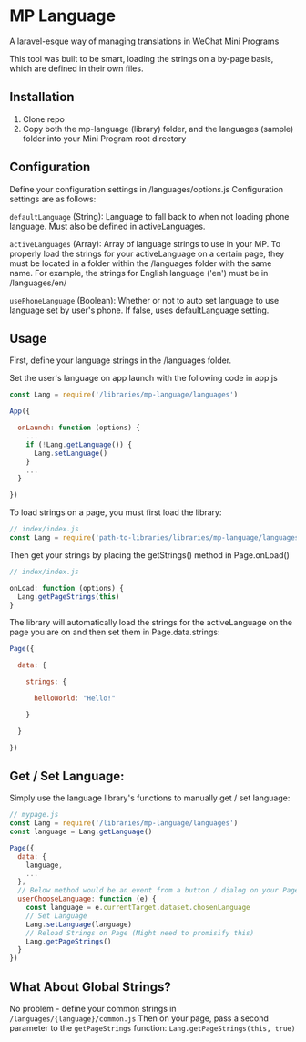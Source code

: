 # MP Language

A laravel-esque way of managing translations in WeChat Mini Programs

This tool was built to be smart, loading the strings on a by-page basis, which are defined in their own files.

## Installation

1. Clone repo
2. Copy both the mp-language (library) folder, and the languages (sample) folder into your Mini Program  root directory

## Configuration

Define your configuration settings in /languages/options.js Configuration settings are as follows:

`defaultLanguage` (String): Language to fall back to when not loading phone language. Must also be defined in activeLanguages.

`activeLanguages` (Array): Array of language strings to use in your MP. To properly load the strings for your activeLanguage on a certain page, they must be located in a folder within the /languages folder with the same name. For example, the strings for English language ('en') must be in /languages/en/

`usePhoneLanguage` (Boolean): Whether or not to auto set language to use language set by user's phone. If false, uses defaultLanguage setting.



## Usage

First, define your language strings in the /languages folder.

Set the user's language on app launch with the following code in app.js

```javascript
const Lang = require('/libraries/mp-language/languages')

App({

  onLaunch: function (options) {
    ...
    if (!Lang.getLanguage()) {
      Lang.setLanguage()
    }
    ...
  }

})
```

To load strings on a page, you must first load the library:

```javascript
// index/index.js
const Lang = require('path-to-libraries/libraries/mp-language/languages')
```

Then get your strings by placing the getStrings() method in Page.onLoad()

```javascript
// index/index.js

onLoad: function (options) {
  Lang.getPageStrings(this)
}
```

The library will automatically load the strings for the activeLanguage on the page you are on and then set them in Page.data.strings:

```javascript
Page({

  data: {

    strings: {

      helloWorld: "Hello!"

    }

  }

})
```

## Get / Set Language:
Simply use the language library's functions to manually get / set language:
```javascript
// mypage.js
const Lang = require('/libraries/mp-language/languages')
const language = Lang.getLanguage()

Page({
  data: {
    language,
    ...
  },
  // Below method would be an event from a button / dialog on your Page WXML
  userChooseLanguage: function (e) {
    const language = e.currentTarget.dataset.chosenLanguage
    // Set Language
    Lang.setLanguage(language)
    // Reload Strings on Page (Might need to promisify this)
    Lang.getPageStrings()
  }
})
```

## What About Global Strings?
No problem - define your common strings in `/languages/{language}/common.js`
Then on your page, pass a second parameter to the `getPageStrings` function:
`Lang.getPageStrings(this, true)`
